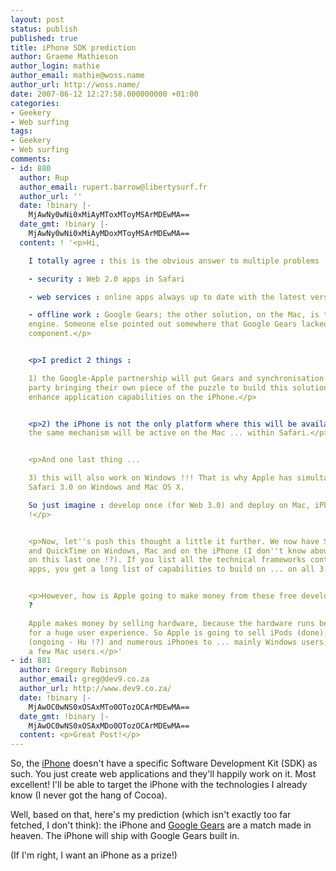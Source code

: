 ```yaml
---
layout: post
status: publish
published: true
title: iPhone SDK prediction
author: Graeme Mathieson
author_login: mathie
author_email: mathie@woss.name
author_url: http://woss.name/
date: 2007-06-12 12:27:58.000000000 +01:00
categories:
- Geekery
- Web surfing
tags:
- Geekery
- Web surfing
comments:
- id: 880
  author: Rup
  author_email: rupert.barrow@libertysurf.fr
  author_url: ''
  date: !binary |-
    MjAwNy0wNi0xMiAyMToxMToyMSArMDEwMA==
  date_gmt: !binary |-
    MjAwNy0wNi0xMiAyMDoxMToyMSArMDEwMA==
  content: ! '<p>Hi,

    I totally agree : this is the obvious answer to multiple problems :

    - security : Web 2.0 apps in Safari

    - web services : online apps always up to date with the latest version

    - offline work : Google Gears; the other solution, on the Mac, is the SyncServices
    engine. Someone else pointed out somewhere that Google Gears lacked this major
    component.</p>


    <p>I predict 2 things :

    1) the Google-Apple partnership will put Gears and synchronisation together, each
    party bringing their own piece of the puzzle to build this solution. This will
    enhance application capabilities on the iPhone.</p>


    <p>2) the iPhone is not the only platform where this will be available : of course,
    the same mechanism will be active on the Mac ... within Safari.</p>


    <p>And one last thing ...

    3) this will also work on Windows !!! That is why Apple has simultaneously released
    Safari 3.0 on Windows and Mac OS X.

    So just imagine : develop once (for Web 3.0) and deploy on Mac, iPhone and Windows
    !</p>


    <p>Now, let''s push this thought a little it further. We now have Safari, iTunes
    and QuickTime on Windows, Mac and on the iPhone (I don''t know about QuickTime
    on this last one !?). If you list all the technical frameworks contained in those
    apps, you get a long list of capabilities to build on ... on all 3 platforms.</p>


    <p>However, how is Apple going to make money from these free developments on Windows
    ?

    Apple makes money by selling hardware, because the hardware runs beautiful software
    for a huge user experience. So Apple is going to sell iPods (done), Apple TVs
    (ongoing - Hu !?) and numerous iPhones to ... mainly Windows users, as well as
    a few Mac users.</p>'
- id: 881
  author: Gregory Robinson
  author_email: greg@dev9.co.za
  author_url: http://www.dev9.co.za/
  date: !binary |-
    MjAwOC0wNS0xOSAxMTo0OTozOCArMDEwMA==
  date_gmt: !binary |-
    MjAwOC0wNS0xOSAxMDo0OTozOCArMDEwMA==
  content: <p>Great Post!</p>
---
```

So, the [iPhone](http://www.apple.com/iphone/) doesn't have a specific Software Development Kit (SDK) as such.  You just create web applications and they'll happily work on it.  Most excellent!  I'll be able to target the iPhone with the technologies I already know (I never got the hang of Cocoa).

Well, based on that, here's my prediction (which isn't exactly too far fetched, I don't think): the iPhone and [Google Gears](http://gears.google.com/) are a match made in heaven.  The iPhone will ship with Google Gears built in.

(If I'm right, I want an iPhone as a prize!)
